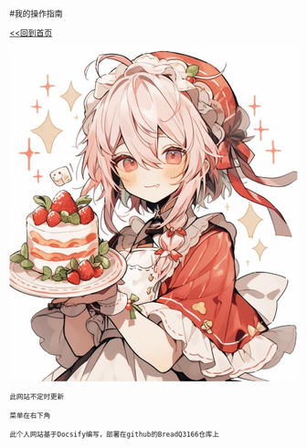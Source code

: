 #我的操作指南

[<<回到首页](/)

![logo](_media/logo.jpg)



```
此网站不定时更新  

菜单在右下角  

此个人网站基于Docsify编写，部署在github的BreadQ3166仓库上
```

